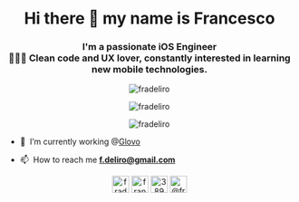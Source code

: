 <h1 align="center">Hi there 👋 my name is Francesco</h1>
<h3 align="center">I'm a passionate iOS Engineer󠀠<br>
󠀠󠀠👨🏽‍💻 󠀠󠀠Clean code and UX lover, constantly interested in learning new mobile technologies.</h3>

<p align="center"> <img src="https://komarev.com/ghpvc/?username=fradeliro" alt="fradeliro" /> </p>

<p align="center"> <img src="https://github-readme-stats.vercel.app/api?username=fradeliro&show_icons=true&count_private=true" alt="fradeliro" /> </p>
<p align="center"> <img src="https://github-readme-stats.vercel.app/api/top-langs/?username=fradeliro&hide=html" alt="fradeliro" /> </p>

- 🔭 󠀠 I’m currently working @[Glovo](https://github.com/Glovo?language=swift)

- 📫 󠀠󠀠 How to reach me **f.deliro@gmail.com**


<p align="center">
<a href="https://dev.to/fradeliro" target="blank"><img align="center" src="https://img.icons8.com/color/48/000000/devpost.png" alt="fradeliro" height="30" width="30" /></a>
<a href="https://linkedin.com/in/francesco-deliro" target="blank"><img align="center" src="https://img.icons8.com/color/48/000000/linkedin-circled.png" alt="francesco-deliro" height="30" width="30" /></a>
<a href="https://stackoverflow.com/users/3890770" target="blank"><img align="center" src="https://img.icons8.com/color/48/000000/stackoverflow.png" alt="3890770" height="30" width="30" /></a>
<a href="https://medium.com/@fradeliro" target="blank"><img align="center" src="https://img.icons8.com/color/50/000000/medium-monogram.png" alt="@fradeliro" height="30" width="30" /></a>
</p>
